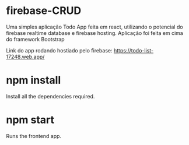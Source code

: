 # firebase-CRUD

Uma simples aplicação Todo App feita em react, utilizando o potencial do firebase realtime database e firebase hosting.
Aplicação foi feita em cima do framework Bootstrap 

Link do app rodando hostiado pelo firebase: https://todo-list-17248.web.app/
 
# npm install
Install all the dependencies required.

# npm start
Runs the frontend app.
